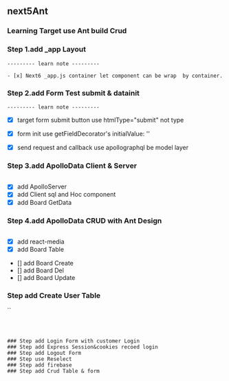 ## next5Ant
### Learning Target use Ant build  Crud 

###  Step 1.add _app Layout   
```
--------- learn note ---------

- [x] Next6 _app.js container let component can be wrap  by container.

```

###  Step 2.add Form Test submit  & datainit

```
--------- learn note ---------

```

- [x] target form submit  button use  htmlType="submit" not type
- [x] form init use  getFieldDecorator's initialValue: ''
- [x] send request and callback use  apollographql be model layer


###  Step 3.add ApolloData Client & Server

```

```


- [x] add ApolloServer 
- [x] add Client sql and Hoc component 
- [x] add Board GetData

###  Step 4.add ApolloData CRUD with Ant Design

```
```

- [x] add react-media
- [x] add Board Table
- [] add Board Create   
- [] add Board Del
- [] add Board Update


### Step add Create User Table

``



```



### Step add Login Form with customer Login
### Step add Express Session&cookies recoed login
### Step add Logout Form 
### Step use Reselect 
### Step add firebase 
### Step add Crud Table & form

